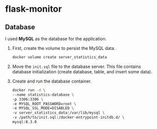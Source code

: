 # flask-monitor

## Database

I used **MySQL** as the database for the application.

1. First, create the volume to persist the MySQL data.

    ```bash
    docker volume create server_statistics_data
    ```

2. Move the `init.sql` file to the database server. This file contains database initialization (create database, table, and insert some data).

3. Create and run the database container.

    ```bash
    docker run -d \
    --name statistics-database \
    -p 3306:3306 \
    -e MYSQL_ROOT_PASSWORD=root \
    -e MYSQL_SSL_MODE=DISABLED \
    -v server_statistics_data:/var/lib/mysql \
    -v /path/to/init.sql:/docker-entrypoint-initdb.d/ \
    mysql:8.3.0
    ```
